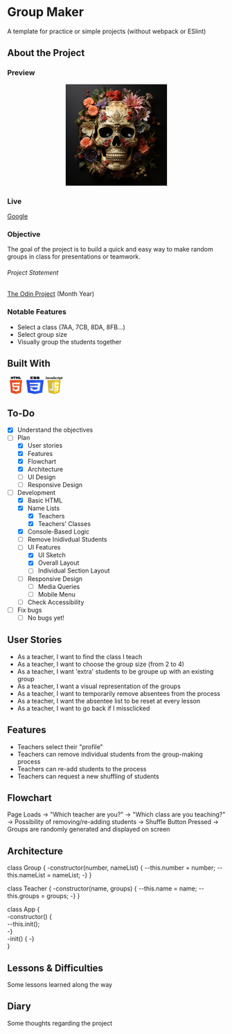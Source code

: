 # Group Maker

A template for practice or simple projects (without webpack or ESlint)

## About the Project

### Preview

<div align='center'>
    <img src='./README/project-preview.png'>
</div>

### Live

<a href='http://google.com/'>Google</a>

### Objective

The goal of the project is to build a quick and easy way to make random groups
in class for presentations or teamwork.

###### Project Statement

<a href='http://theodinproject.com/'>The Odin Project</a> (Month Year)

### Notable Features

- Select a class (7AA, 7CB, 8DA, 8FB...)
- Select group size
- Visually group the students together

## Built With

<img src='./README/html5-logo.svg' style='width:40px; height: 40px' >
<img src='./README/css3-logo.svg' style='width:40px; height: 40px' >
<img src='./README/javascript-logo.svg' style='width:40px; height: 40px' >

## To-Do

- [x] Understand the objectives
- [ ] Plan
  - [x] User stories
  - [x] Features
  - [x] Flowchart
  - [x] Architecture
  - [ ] UI Design
  - [ ] Responsive Design
- [ ] Development
  - [x] Basic HTML
  - [x] Name Lists
    - [x] Teachers
    - [x] Teachers' Classes
  - [x] Console-Based Logic
  - [ ] Remove Inidivdual Students
  - [ ] UI Features
    - [x] UI Sketch
    - [x] Overall Layout
    - [ ] Individual Section Layout
  - [ ] Responsive Design
    - [ ] Media Queries
    - [ ] Mobile Menu
  - [ ] Check Accessibility
- [ ] Fix bugs
  - [ ] No bugs yet!

## User Stories

- As a teacher, I want to find the class I teach
- As a teacher, I want to choose the group size (from 2 to 4)
- As a teacher, I want 'extra' students to be groupe up with an existing group
- As a teacher, I want a visual representation of the groups
- As a teacher, I want to temporarily remove absentees from the process
- As a teacher, I want the absentee list to be reset at every lesson
- As a teacher, I want to go back if I missclicked

## Features

- Teachers select their "profile"
- Teachers can remove individual students from the group-making process
- Teachers can re-add students to the process
- Teachers can request a new shuffling of students

## Flowchart

Page Loads -> "Which teacher are you?" -> "Which class are you teaching?" ->
Possibility of removing/re-adding students -> Shuffle Button Pressed ->
Groups are randomly generated and displayed on screen

## Architecture

class Group {
-constructor(number, nameList) {
--this.number = number;
--this.nameList = nameList;
-}
}

class Teacher {
-constructor(name, groups) {
--this.name = name;
--this.groups = groups;
-}
}

class App {  
-constructor() {  
--this.init();  
-}  
-init() {
-}  
}

## Lessons & Difficulties

Some lessons learned along the way

## Diary

Some thoughts regarding the project
